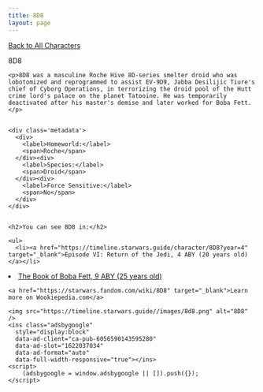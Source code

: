 ```yaml
---
title: 8D8
layout: page
---
```

<a href="/character" class="smaller">Back to All Characters</a>

<div class="container">
  <div class="col-10">
    <p>
    8D8             
    </p>

    <p>8D8 was a masculine Roche Hive 8D-series smelter droid who was lobotomized and reprogrammed to assist EV-9D9, Jabba Desilijic Tiure's chief of Cyborg Operations, in terrorizing the droid pool of the Hutt crime lord's palace on the planet Tatooine. He was temporarily deactivated after his master's demise and later worked for Boba Fett.</p>


    <div class='metadata'>
      <div>
        <label>Homeworld:</label>
        <span>Roche</span>
      </div><div>
        <label>Species:</label>
        <span>Droid</span>
      </div><div>
        <label>Force Sensitive:</label>
        <span>No</span>
      </div>
    </div>


    <h2>You can see 8D8 in:</h2>

    <ul>
      <li><a href="https://timeline.starwars.guide/character/8D8?year=4" target="_blank">Episode VI: Return of the Jedi, 4 ABY (20 years old)</a></li>
  <li><a href="https://timeline.starwars.guide/character/8D8?year=9" target="_blank">The Book of Boba Fett, 9 ABY (25 years old)</a></li>
    </ul>

    <a href="https://starwars.fandom.com/wiki/8D8" target="_blank">Learn more on Wookiepedia.com</a>
  </div>
  <div class="character_image col-2">
    
    <img src="https://timeline.starwars.guide//images/8d8.png" alt="8D8" />
    <ins class="adsbygoogle"
      style="display:block"
      data-ad-client="ca-pub-6056590143595280"
      data-ad-slot="1622037034"
      data-ad-format="auto"
      data-full-width-responsive="true"></ins>
    <script>
        (adsbygoogle = window.adsbygoogle || []).push({});
    </script>
  </div>
</div>
